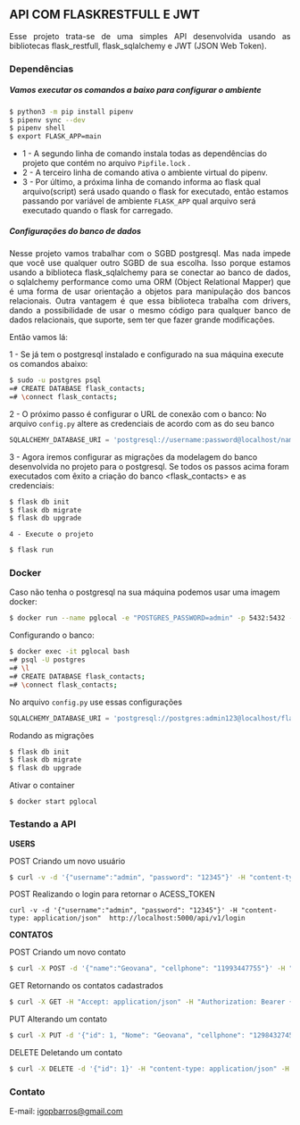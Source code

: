 ## API COM FLASKRESTFULL E JWT


<p align="justify">Esse projeto trata-se de uma simples API desenvolvida usando as bibliotecas flask_restfull, flask_sqlalchemy e JWT (JSON Web Token).</p>


### Dependências
##### Vamos executar os comandos a baixo para configurar o ambiente

```bash
$ python3 -m pip install pipenv
$ pipenv sync --dev
$ pipenv shell
$ export FLASK_APP=main
```

* 1 - A segundo linha de comando instala todas as dependências do projeto que contém no arquivo ```Pipfile.lock``` .
* 2 - A terceiro linha de comando ativa o ambiente virtual do pipenv.
* 3 - Por último, a próxima linha de comando informa ao flask qual arquivo(script) será usado quando o flask for executado, então estamos passando por variável de ambiente ```FLASK_APP``` qual arquivo será executado quando o flask for carregado.

##### Configurações do banco de dados
<p align="justify">Nesse projeto vamos trabalhar com o SGBD postgresql. Mas nada impede que você use qualquer outro SGBD de sua escolha. Isso porque estamos usando a biblioteca flask_sqlalchemy para se conectar ao banco de dados, o sqlalchemy performance como uma ORM (Object Relational Mapper) que é uma forma de usar orientação a objetos para manipulação dos bancos relacionais. Outra vantagem é que essa biblioteca trabalha com drivers, dando a possibilidade de usar o mesmo código para qualquer banco de dados relacionais, que suporte,  sem ter que fazer grande modificações.</p>

Então vamos lá:

1 - Se já tem o postgresql instalado e configurado na sua máquina execute os comandos abaixo:
```bash
$ sudo -u postgres psql
=# CREATE DATABASE flask_contacts;
=# \connect flask_contacts;
```

2 - O próximo passo é configurar o URL de conexão com o banco:
No arquivo ```config.py``` altere as credenciais de acordo com as do seu banco

```py
SQLALCHEMY_DATABASE_URI = 'postgresql://username:password@localhost/name_db'
```

3 - Agora iremos configurar as migrações da modelagem do banco desenvolvida no projeto para o postgresql.
Se todos os passos acima foram executados com êxito a criação do banco <flask_contacts> e as credenciais:

```bash
$ flask db init
$ flask db migrate
$ flask db upgrade
```

	4 - Execute o projeto

```bash
$ flask run
```

### Docker
Caso não tenha o postgresql na sua máquina podemos usar uma imagem docker:

```bash
$ docker run --name pglocal -e "POSTGRES_PASSWORD=admin" -p 5432:5432 -d postgres
```

Configurando o banco:

```bash
$ docker exec -it pglocal bash
=# psql -U postgres
=# \l
=# CREATE DATABASE flask_contacts;
=# \connect flask_contacts;
```

No arquivo ```config.py``` use essas configurações

```py
SQLALCHEMY_DATABASE_URI = 'postgresql://postgres:admin123@localhost/flask_contacts'
```

Rodando as migrações

```bash
$ flask db init
$ flask db migrate
$ flask db upgrade
```

Ativar o container
```
$ docker start pglocal
```

### Testando a API

**USERS**

POST
Criando um novo usuário
```bash
$ curl -v -d '{"username":"admin", "password": "12345"}' -H "content-type: application/json"  http://localhost:5000/api/v1/register
```

POST
Realizando o login para retornar o ACESS_TOKEN
```
curl -v -d '{"username":"admin", "password": "12345"}' -H "content-type: application/json"  http://localhost:5000/api/v1/login
```

**CONTATOS**

POST
Criando um novo contato
```bash
$ curl -X POST -d '{"name":"Geovana", "cellphone": "11993447755"}' -H "content-type: application/json" -H "authorization: Bearer {ACCESS_TOKEN}" http://localhost:5000/api/v1/contacts
```

GET
Retornando os contatos cadastrados
```bash
$ curl -X GET -H "Accept: application/json" -H "Authorization: Bearer {ACCESS_TOKEN}" "http://localhost:5000/api/v1/contacts"
```

PUT
Alterando um contato
```bash
$ curl -X PUT -d '{"id": 1, "Nome": "Geovana", "cellphone": "1298432745"}' -H "content-type: application/json" -H "authorization: Bearer {ACCESS_TOKEN}" http://localhost:5000/api/v1/contacts
```

DELETE
Deletando um contato
```bash
$ curl -X DELETE -d '{"id": 1}' -H "content-type: application/json" -H "authorization: Bearer {ACCESS_TOKEN}" http://localhost:5000/api/v1/contacts
```

### Contato
E-mail: igopbarros@gmail.com
